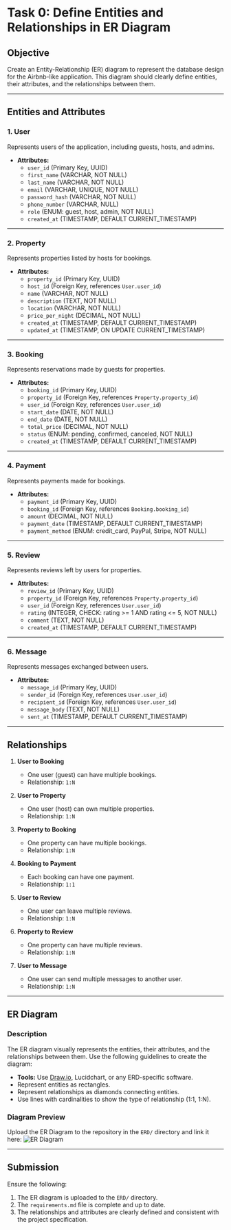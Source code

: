 # Task 0: Define Entities and Relationships in ER Diagram

## Objective
Create an Entity-Relationship (ER) diagram to represent the database design for the Airbnb-like application. This diagram should clearly define entities, their attributes, and the relationships between them.

---

## Entities and Attributes

### 1. **User**
Represents users of the application, including guests, hosts, and admins.
- **Attributes:**
  - `user_id` (Primary Key, UUID)
  - `first_name` (VARCHAR, NOT NULL)
  - `last_name` (VARCHAR, NOT NULL)
  - `email` (VARCHAR, UNIQUE, NOT NULL)
  - `password_hash` (VARCHAR, NOT NULL)
  - `phone_number` (VARCHAR, NULL)
  - `role` (ENUM: guest, host, admin, NOT NULL)
  - `created_at` (TIMESTAMP, DEFAULT CURRENT_TIMESTAMP)

---

### 2. **Property**
Represents properties listed by hosts for bookings.
- **Attributes:**
  - `property_id` (Primary Key, UUID)
  - `host_id` (Foreign Key, references `User.user_id`)
  - `name` (VARCHAR, NOT NULL)
  - `description` (TEXT, NOT NULL)
  - `location` (VARCHAR, NOT NULL)
  - `price_per_night` (DECIMAL, NOT NULL)
  - `created_at` (TIMESTAMP, DEFAULT CURRENT_TIMESTAMP)
  - `updated_at` (TIMESTAMP, ON UPDATE CURRENT_TIMESTAMP)

---

### 3. **Booking**
Represents reservations made by guests for properties.
- **Attributes:**
  - `booking_id` (Primary Key, UUID)
  - `property_id` (Foreign Key, references `Property.property_id`)
  - `user_id` (Foreign Key, references `User.user_id`)
  - `start_date` (DATE, NOT NULL)
  - `end_date` (DATE, NOT NULL)
  - `total_price` (DECIMAL, NOT NULL)
  - `status` (ENUM: pending, confirmed, canceled, NOT NULL)
  - `created_at` (TIMESTAMP, DEFAULT CURRENT_TIMESTAMP)

---

### 4. **Payment**
Represents payments made for bookings.
- **Attributes:**
  - `payment_id` (Primary Key, UUID)
  - `booking_id` (Foreign Key, references `Booking.booking_id`)
  - `amount` (DECIMAL, NOT NULL)
  - `payment_date` (TIMESTAMP, DEFAULT CURRENT_TIMESTAMP)
  - `payment_method` (ENUM: credit_card, PayPal, Stripe, NOT NULL)

---

### 5. **Review**
Represents reviews left by users for properties.
- **Attributes:**
  - `review_id` (Primary Key, UUID)
  - `property_id` (Foreign Key, references `Property.property_id`)
  - `user_id` (Foreign Key, references `User.user_id`)
  - `rating` (INTEGER, CHECK: rating >= 1 AND rating <= 5, NOT NULL)
  - `comment` (TEXT, NOT NULL)
  - `created_at` (TIMESTAMP, DEFAULT CURRENT_TIMESTAMP)

---

### 6. **Message**
Represents messages exchanged between users.
- **Attributes:**
  - `message_id` (Primary Key, UUID)
  - `sender_id` (Foreign Key, references `User.user_id`)
  - `recipient_id` (Foreign Key, references `User.user_id`)
  - `message_body` (TEXT, NOT NULL)
  - `sent_at` (TIMESTAMP, DEFAULT CURRENT_TIMESTAMP)

---

## Relationships

1. **User to Booking**
   - One user (guest) can have multiple bookings.
   - Relationship: `1:N`

2. **User to Property**
   - One user (host) can own multiple properties.
   - Relationship: `1:N`

3. **Property to Booking**
   - One property can have multiple bookings.
   - Relationship: `1:N`

4. **Booking to Payment**
   - Each booking can have one payment.
   - Relationship: `1:1`

5. **User to Review**
   - One user can leave multiple reviews.
   - Relationship: `1:N`

6. **Property to Review**
   - One property can have multiple reviews.
   - Relationship: `1:N`

7. **User to Message**
   - One user can send multiple messages to another user.
   - Relationship: `1:N`

---

## ER Diagram

### Description
The ER diagram visually represents the entities, their attributes, and the relationships between them. Use the following guidelines to create the diagram:
- **Tools:** Use [Draw.io](https://draw.io), Lucidchart, or any ERD-specific software.
- Represent entities as rectangles.
- Represent relationships as diamonds connecting entities.
- Use lines with cardinalities to show the type of relationship (1:1, 1:N).

### Diagram Preview
Upload the ER Diagram to the repository in the `ERD/` directory and link it here:
![ER Diagram](./erd-diagram.png)

---

## Submission

Ensure the following:
1. The ER diagram is uploaded to the `ERD/` directory.
2. The `requirements.md` file is complete and up to date.
3. The relationships and attributes are clearly defined and consistent with the project specification.
